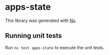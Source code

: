 # apps-state

This library was generated with [Nx](https://nx.dev).

## Running unit tests

Run `nx test apps-state` to execute the unit tests.
